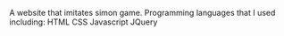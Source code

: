 A website that imitates simon game.
Programming languages that I used including:
HTML
CSS
Javascript
JQuery
